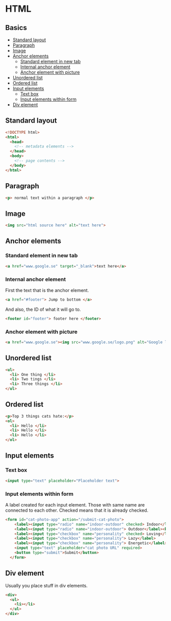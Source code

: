 # HTML

## Basics
- [Standard layout](#standard-layout)
- [Paragraph](#paragraph)
- [Image](#image)
- [Anchor elements](#anchor-elements)
  * [Standard element in new tab](#standard-element-in-new-tab)
  * [Internal anchor element](#internal-anchor-element)
  * [Anchor element with picture](#anchor-element-with-picture)
- [Unordered list](#unordered-list)
- [Ordered list](#ordered-list)
- [Input elements](#input-elements)
  * [Text box](#text-box)
  * [Input elements within form](#input-elements-within-form)
- [Div element](#div-element)

## Standard layout
```html
<!DOCTYPE html>
<html>
  <head>
    <!-- metadata elements -->
  </head>
  <body>
    <!-- page contents -->
  </body>
</html>
```

## Paragraph
```html
<p> normal text within a paragraph </p>
```

## Image
```html
<img src="html source here" alt="text here">
```

## Anchor elements

### Standard element in new tab
```html
<a href="www.google.se" target="_blank">text here</a>
```

### Internal anchor element
First the text that is the anchor element.
```html
<a href="#footer"> Jump to bottom </a>
```
And also, the ID of what it will go to.
```html
<footer id="footer"> footer here </footer>
```

### Anchor element with picture
```html
<a href="www.google.se"><img src="www.google.se/logo.png" alt="Google logo"></a>
```

## Unordered list
```html
<ul>
  <li> One thing </li>
  <li> Two tings </li>
  <li> Three things </li>
</ul>
```

## Ordered list
```html
<p>Top 3 things cats hate:</p>
<ol>
  <li> Hello </li>
  <li> Hello </li>
  <li> Hello </li>
</ol>
```

## Input elements

### Text box
```html
<input type="text" placeholder="Placeholder text"> 
```

### Input elements within form
A label created for each input element. Those with same name are connected to each other. 
Checked means that it is already checked.

```html
<form id="cat-photo-app" action="/submit-cat-photo">
    <label><input type="radio" name="indoor-outdoor" checked> Indoor</label>
    <label><input type="radio" name="indoor-outdoor"> Outdoor</label><br>
    <label><input type="checkbox" name="personality" checked> Loving</label>
    <label><input type="checkbox" name="personality"> Lazy</label>
    <label><input type="checkbox" name="personality"> Energetic</label><br>
    <input type="text" placeholder="cat photo URL" required>
    <button type="submit">Submit</button>
  </form>

```

## Div element
Usually you place stuff in div elements.
```html
<div>
  <ul>
    <li></li>
  </ul>
</div>
```





